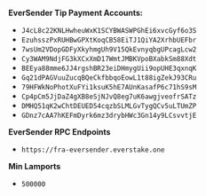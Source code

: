 **EverSender Tip Payment Accounts:**
- `J4cL8c22KNLHwheuWxK1SCYBWASWPGhEi6xvcGyf6o3S`
- `EzuhsszPxRUHBwGPXtKoqCB58EiTJ1QiYA2XrhbUEFbr`
- `7wsUm2VDopGDFyXkyhmgUh9V15QkEvnyqbgUPcagLcw2`
- `Cy3WAM9NdjFG3kXCxXmD17WmtJMBKVpoBXabkSm88Xdt`
- `BEEya88mme6JJ4rgshBR23eiDHmygUii9opUHE3qxnqK`
- `Gq21dPAGVuuZucqBQeCkfbbqoEowL1t88igZekJ93CRu`
- `79HFWkNoPhotXuFYi1ksuK5hE7AUnKasafP6c71hS9sM`
- `Cp4pCm5JjDaZ4gXB8eSjNJvQ8eg7uK6awgjveofrSATz`
- `DMHQ51qK2wChtDEUED54cqzbSLMLGvTygQCv5uLTUmZP`
- `GDnz7cAA7hKEFmDyrk6mz3drybHWc3Gn14y9LCsvvtjE`

**EverSender RPC Endpoints**
- `https://fra-eversender.everstake.one`

**Min Lamports**
- `500000`
